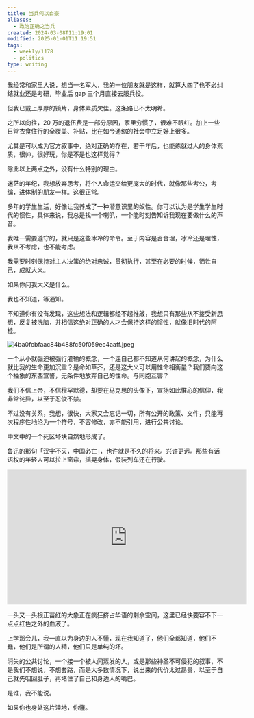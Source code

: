 ```yaml
---
title: 当兵何以自豪
aliases:
  - 政治正确之当兵
created: 2024-03-08T11:19:01
modified: 2025-01-01T11:19:51
tags:
  - weekly/1178
  - politics
type: writing
---
```


我经常和家里人说，想当一名军人，我的一位朋友就是这样，就算大四了也不必纠结就业还是考研，毕业后 gap 三个月直接去服兵役。

但我已戴上厚厚的镜片，身体素质欠佳。这条路已不太明希。

之所以向往，20 万的退伍费是一部分原因，家里穷惯了，很难不眼红。加上一些日常衣食住行的全覆盖、补贴，比在如今通缩的社会中立足好上很多。

尤其是可以成为官方叙事中，绝对正确的存在，若干年后，也能练就过人的身体素质，很帅，很好玩，你是不是也这样觉得？

除此以上两点之外，没有什么特别的理由。

迷茫的年纪，我想放弃思考，将个人命运交给更庞大的时代，就像那些考公，考编，进体制的朋友一样。这很正常。

多年的学生生活，好像让我养成了一种潜意识里的奴性。你可以认为是学生学生时代的惯性，具体来说，我总是找一个喇叭，一个能时刻告知诉我现在要做什么的声音。

我唯一需要遵守的，就只是这些冰冷的命令。至于内容是否合理，冰冷还是理性，我从不考虑，也不能考虑。

我需要时刻保持对主人决策的绝对忠诚，贯彻执行，甚至在必要的时候，牺牲自己，成就大义。

如果你问我大义是什么。

我也不知道，等通知。

不知道你有没有发现，这些想法和逻辑都经不起推敲，我想只有那些从不接受新思想，反复被洗脑，并相信这绝对正确的人才会保持这样的惯性，就像旧时代的阿桂。

![4ba0fcbfaac84b488fc50f059ec4aaff.jpeg](https://github.com/bGZo/blog/assets/57313137/c3f7a34d-2565-498a-810e-c7f2cfdd0e01)

一个从小就强迫被强行灌输的概念，一个连自己都不知道从何讲起的概念，为什么就比我的生命更加沉重？是命如草芥，还是这大义可以用性命相衡量？我们要向这个抽象的东西宣誓，无条件地放弃自己的性命。与同胞互害？

我们不信上帝，不信穆罕默德，却要在马克思的头像下，宣扬如此惟心的信仰，我非常诧异，以至于忍俊不禁。

不过没有关系，我想，很快，大家又会忘记一切，所有公开的政策、文件，只能再次程序性地沦为一个符号，不容修改，亦不能引用，进行公共讨论。

中文中的一个死区坏块自然地形成了。

鲁迅的那句「汉字不灭，中国必亡」，也许就是不久的将来。兴许更远。那些有话语权的年轻人可以拉上窗帘，摇晃身体，假装列车还在行驶。

<iframe width="560" height="315" src="https://www.youtube.com/embed/wszg3BAOEV8" title="YouTube video player" frameborder="0" allow="accelerometer; autoplay; clipboard-write; encrypted-media; gyroscope; picture-in-picture; web-share" referrerpolicy="strict-origin-when-cross-origin" allowfullscreen></iframe>

一头又一头根正苗红的大象正在疯狂挤占华语的剩余空间，这里已经快要容不下一点点红色之外的血液了。

上学那会儿，我一直以为身边的人不懂，现在我知道了，他们全都知道，他们不蠢，他们是所谓的人精，他们只是单纯的坏。

消失的公共讨论，一个接一个被人间蒸发的人，或是那些神圣不可侵犯的叙事，不是我们不想说，不想套路，而是大多数情况下，说出来的代价太过昂贵，以至于自己就先咽回肚子，再堵住了自己和身边人的嘴巴。

是谁，我不能说。

如果你也身处这片洼地，你懂。
